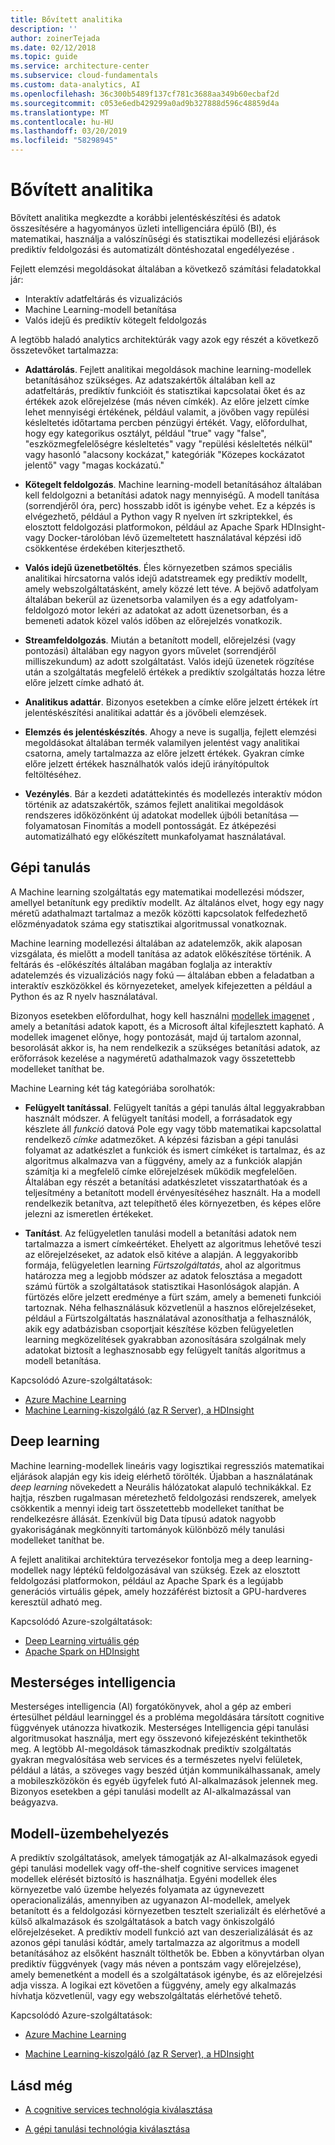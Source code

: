 ```yaml
---
title: Bővített analitika
description: ''
author: zoinerTejada
ms.date: 02/12/2018
ms.topic: guide
ms.service: architecture-center
ms.subservice: cloud-fundamentals
ms.custom: data-analytics, AI
ms.openlocfilehash: 36c300b5489f137cf781c3688aa349b60ecbaf2d
ms.sourcegitcommit: c053e6edb429299a0ad9b327888d596c48859d4a
ms.translationtype: MT
ms.contentlocale: hu-HU
ms.lasthandoff: 03/20/2019
ms.locfileid: "58298945"
---
```

# <a name="advanced-analytics"></a>Bővített analitika

Bővített analitika megkezdte a korábbi jelentéskészítési és adatok összesítésére a hagyományos üzleti intelligenciára épülő (BI), és matematikai, használja a valószínűségi és statisztikai modellezési eljárások prediktív feldolgozási és automatizált döntéshozatal engedélyezése .

Fejlett elemzési megoldásokat általában a következő számítási feladatokkal jár:

- Interaktív adatfeltárás és vizualizációs
- Machine Learning-modell betanítása
- Valós idejű és prediktív kötegelt feldolgozás

A legtöbb haladó analytics architektúrák vagy azok egy részét a következő összetevőket tartalmazza:

- **Adattárolás**. Fejlett analitikai megoldások machine learning-modellek betanításához szükséges. Az adatszakértők általában kell az adatfeltárás, prediktív funkcióit és statisztikai kapcsolatai őket és az értékek azok előrejelzése (más néven címkék). Az előre jelzett címke lehet mennyiségi értékének, például valamit, a jövőben vagy repülési késleltetés időtartama percben pénzügyi értékét. Vagy, előfordulhat, hogy egy kategorikus osztályt, például "true" vagy "false", "eszközmegfelelőségre késleltetés" vagy "repülési késleltetés nélkül" vagy hasonló "alacsony kockázat," kategóriák "Közepes kockázatot jelentő" vagy "magas kockázatú."

- **Kötegelt feldolgozás**. Machine learning-modell betanításához általában kell feldolgozni a betanítási adatok nagy mennyiségű. A modell tanítása (sorrendjéről óra, perc) hosszabb időt is igénybe vehet. Ez a képzés is elvégezhető, például a Python vagy R nyelven írt szkriptekkel, és elosztott feldolgozási platformokon, például az Apache Spark HDInsight- vagy Docker-tárolóban lévő üzemeltetett használatával képzési idő csökkentése érdekében kiterjeszthető.

- **Valós idejű üzenetbetöltés**. Éles környezetben számos speciális analitikai hírcsatorna valós idejű adatstreamek egy prediktív modellt, amely webszolgáltatásként, amely közzé lett téve. A bejövő adatfolyam általában bekerül az üzenetsorba valamilyen és a egy adatfolyam-feldolgozó motor lekéri az adatokat az adott üzenetsorban, és a bemeneti adatok közel valós időben az előrejelzés vonatkozik.

- **Streamfeldolgozás**. Miután a betanított modell, előrejelzési (vagy pontozási) általában egy nagyon gyors művelet (sorrendjéről milliszekundum) az adott szolgáltatást. Valós idejű üzenetek rögzítése után a szolgáltatás megfelelő értékek a prediktív szolgáltatás hozza létre előre jelzett címke adható át.

- **Analitikus adattár**. Bizonyos esetekben a címke előre jelzett értékek írt jelentéskészítési analitikai adattár és a jövőbeli elemzések.

- **Elemzés és jelentéskészítés**. Ahogy a neve is sugallja, fejlett elemzési megoldásokat általában termék valamilyen jelentést vagy analitikai csatorna, amely tartalmazza az előre jelzett értékek. Gyakran címke előre jelzett értékek használhatók valós idejű irányítópultok feltöltéséhez.

- **Vezénylés**. Bár a kezdeti adatáttekintés és modellezés interaktív módon történik az adatszakértők, számos fejlett analitikai megoldások rendszeres időközönként új adatokat modellek újbóli betanítása &mdash; folyamatosan Finomítás a modell pontosságát. Ez átképezési automatizálható egy előkészített munkafolyamat használatával.

## <a name="machine-learning"></a>Gépi tanulás

A Machine learning szolgáltatás egy matematikai modellezési módszer, amellyel betanítunk egy prediktív modellt. Az általános elvet, hogy egy nagy méretű adathalmazt tartalmaz a mezők közötti kapcsolatok felfedezhető előzményadatok száma egy statisztikai algoritmussal vonatkoznak.

Machine learning modellezési általában az adatelemzők, akik alaposan vizsgálata, és mielőtt a modell tanítása az adatok előkészítése történik. A feltárás és -előkészítés általában magában foglalja az interaktív adatelemzés és vizualizációs nagy fokú &mdash; általában ebben a feladatban a interaktív eszközökkel és környezeteket, amelyek kifejezetten a például a Python és az R nyelv használatával.

Bizonyos esetekben előfordulhat, hogy kell használni [modellek imagenet](/machine-learning-server/install/microsoftml-install-pretrained-models) , amely a betanítási adatok kapott, és a Microsoft által kifejlesztett kapható. A modellek imagenet előnye, hogy pontozását, majd új tartalom azonnal, besorolását akkor is, ha nem rendelkezik a szükséges betanítási adatok, az erőforrások kezelése a nagyméretű adathalmazok vagy összetettebb modelleket taníthat be.

Machine Learning két tág kategóriába sorolhatók:

- **Felügyelt tanítással**. Felügyelt tanítás a gépi tanulás által leggyakrabban használt módszer. A felügyelt tanítási modell, a forrásadatok egy készlete áll *funkció* datová Pole egy vagy több matematikai kapcsolattal rendelkező *címke* adatmezőket. A képzési fázisban a gépi tanulási folyamat az adatkészlet a funkciók és ismert címkéket is tartalmaz, és az algoritmus alkalmazva van a függvény, amely az a funkciók alapján számítja ki a megfelelő címke előrejelzések működik megfelelően. Általában egy részét a betanítási adatkészletet visszatarthatóak és a teljesítmény a betanított modell érvényesítéséhez használt. Ha a modell rendelkezik betanítva, azt telepíthető éles környezetben, és képes előre jelezni az ismeretlen értékeket.

- **Tanítást**. Az felügyeletlen tanulási modell a betanítási adatok nem tartalmazza a ismert címkeértéket. Ehelyett az algoritmus lehetővé teszi az előrejelzéseket, az adatok első kitéve a alapján. A leggyakoribb formája, felügyeletlen learning *Fürtszolgáltatás*, ahol az algoritmus határozza meg a legjobb módszer az adatok felosztása a megadott számú fürtök a szolgáltatások statisztikai Hasonlóságok alapján. A fürtözés előre jelzett eredménye a fürt szám, amely a bemeneti funkciói tartoznak. Néha felhasználásuk közvetlenül a hasznos előrejelzéseket, például a Fürtszolgáltatás használatával azonosíthatja a felhasználók, akik egy adatbázisban csoportjait készítése közben felügyeletlen learning megközelítések gyakrabban azonosítására szolgálnak mely adatokat biztosít a leghasznosabb egy felügyelt tanítás algoritmus a modell betanítása.

Kapcsolódó Azure-szolgáltatások:

- [Azure Machine Learning](/azure/machine-learning/)
- [Machine Learning-kiszolgáló (az R Server), a HDInsight](/azure/hdinsight/r-server/r-server-overview)

## <a name="deep-learning"></a>Deep learning

Machine learning-modellek lineáris vagy logisztikai regressziós matematikai eljárások alapján egy kis ideig elérhető törölték. Újabban a használatának *deep learning* növekedett a Neurális hálózatokat alapuló technikákkal. Ez hajtja, részben rugalmasan méretezhető feldolgozási rendszerek, amelyek csökkentik a mennyi ideig tart összetettebb modelleket taníthat be rendelkezésre állását. Ezenkívül big Data típusú adatok nagyobb gyakoriságának megkönnyíti tartományok különböző mély tanulási modelleket taníthat be.

A fejlett analitikai architektúra tervezésekor fontolja meg a deep learning-modellek nagy léptékű feldolgozásával van szükség. Ezek az elosztott feldolgozási platformokon, például az Apache Spark és a legújabb generációs virtuális gépek, amely hozzáférést biztosít a GPU-hardveres keresztül adható meg.

Kapcsolódó Azure-szolgáltatások:

- [Deep Learning virtuális gép](/azure/machine-learning/data-science-virtual-machine/deep-learning-dsvm-overview)
- [Apache Spark on HDInsight](/azure/hdinsight/spark/apache-spark-overview)

## <a name="artificial-intelligence"></a>Mesterséges intelligencia

Mesterséges intelligencia (AI) forgatókönyvek, ahol a gép az emberi értesülhet például learninggel és a probléma megoldására társított cognitive függvények utánozza hivatkozik. Mesterséges Intelligencia gépi tanulási algoritmusokat használja, mert egy összevonó kifejezésként tekinthetők meg. A legtöbb AI-megoldások támaszkodnak prediktív szolgáltatás gyakran megvalósítása web services és a természetes nyelvi felületek, például a látás, a szöveges vagy beszéd útján kommunikálhassanak, amely a mobileszközökön és egyéb ügyfelek futó AI-alkalmazások jelennek meg. Bizonyos esetekben a gépi tanulási modellt az AI-alkalmazással van beágyazva.

## <a name="model-deployment"></a>Modell-üzembehelyezés

A prediktív szolgáltatások, amelyek támogatják az AI-alkalmazások egyedi gépi tanulási modellek vagy off-the-shelf cognitive services imagenet modellek elérését biztosító is használhatja. Egyéni modellek éles környezetbe való üzembe helyezés folyamata az úgynevezett operacionalizálás, amennyiben az ugyanazon AI-modellek, amelyek betanított és a feldolgozási környezetben tesztelt szerializált és elérhetővé a külső alkalmazások és szolgáltatások a batch vagy önkiszolgáló előrejelzéseket. A prediktív modell funkció azt van deszerializálását és az azonos gépi tanulási kódtár, amely tartalmazza az algoritmus a modell betanításához az elsőként használt tölthetők be. Ebben a könyvtárban olyan prediktív függvények (vagy más néven a pontszám vagy előrejelzése), amely bemenetként a modell és a szolgáltatások igénybe, és az előrejelzési adja vissza. A logikai ezt követően a függvény, amely egy alkalmazás hívhatja közvetlenül, vagy egy webszolgáltatás elérhetővé tehető.

Kapcsolódó Azure-szolgáltatások:

- [Azure Machine Learning](/azure/machine-learning/)

- [Machine Learning-kiszolgáló (az R Server), a HDInsight](/azure/hdinsight/r-server/r-server-overview)

## <a name="see-also"></a>Lásd még

- [A cognitive services technológia kiválasztása](../technology-choices/cognitive-services.md)

- [A gépi tanulási technológia kiválasztása](../technology-choices/data-science-and-machine-learning.md)
